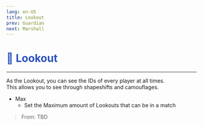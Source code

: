 ```yaml
---
lang: en-US
title: Lookout
prev: Guardian
next: Marshall
---
```


# <font color="#2a52be">🔭 <b>Lookout</b></font> <Badge text="Power" type="tip" vertical="middle"/>
---

As the Lookout, you can see the IDs of every player at all times.<br>
This allows you to see through shapeshifts and camouflages.
* Max
  * Set the Maximum amount of Lookouts that can be in a match

> From: TBD